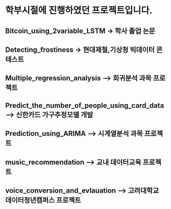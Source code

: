 # 학부시절에 진행하였던 프로젝트입니다.

## Bitcoin_using_2variable_LSTM -> 학사 졸업 논문
## Detecting_frostiness -> 현대제철,기상청 빅데이터 콘테스트
## Multiple_regression_analysis --> 회귀분석 과목 프로젝트
## Predict_the_number_of_people_using_card_data --> 신한카드 가구추정모델 개발
## Prediction_using_ARIMA --> 시계열분석 과목 프로젝트
## music_recommendation --> 교내 데이터교육 프로젝트
## voice_conversion_and_evlauation --> 고려대학교 데이터청년캠퍼스 프로젝트
